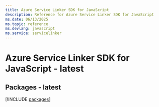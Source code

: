 ```yaml
---
title: Azure Service Linker SDK for JavaScript
description: Reference for Azure Service Linker SDK for JavaScript
ms.date: 06/13/2025
ms.topic: reference
ms.devlang: javascript
ms.service: servicelinker
---
```

# Azure Service Linker SDK for JavaScript - latest
## Packages - latest
[!INCLUDE [packages](service-linker-index.md)]